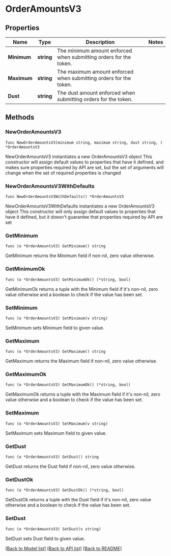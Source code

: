 # OrderAmountsV3

## Properties

Name | Type | Description | Notes
------------ | ------------- | ------------- | -------------
**Minimum** | **string** | The minimum amount enforced when submitting orders for the token. | 
**Maximum** | **string** | The maximum amount enforced when submitting orders for the token. | 
**Dust** | **string** | The dust amount enforced when submitting orders for the token. | 

## Methods

### NewOrderAmountsV3

`func NewOrderAmountsV3(minimum string, maximum string, dust string, ) *OrderAmountsV3`

NewOrderAmountsV3 instantiates a new OrderAmountsV3 object
This constructor will assign default values to properties that have it defined,
and makes sure properties required by API are set, but the set of arguments
will change when the set of required properties is changed

### NewOrderAmountsV3WithDefaults

`func NewOrderAmountsV3WithDefaults() *OrderAmountsV3`

NewOrderAmountsV3WithDefaults instantiates a new OrderAmountsV3 object
This constructor will only assign default values to properties that have it defined,
but it doesn't guarantee that properties required by API are set

### GetMinimum

`func (o *OrderAmountsV3) GetMinimum() string`

GetMinimum returns the Minimum field if non-nil, zero value otherwise.

### GetMinimumOk

`func (o *OrderAmountsV3) GetMinimumOk() (*string, bool)`

GetMinimumOk returns a tuple with the Minimum field if it's non-nil, zero value otherwise
and a boolean to check if the value has been set.

### SetMinimum

`func (o *OrderAmountsV3) SetMinimum(v string)`

SetMinimum sets Minimum field to given value.


### GetMaximum

`func (o *OrderAmountsV3) GetMaximum() string`

GetMaximum returns the Maximum field if non-nil, zero value otherwise.

### GetMaximumOk

`func (o *OrderAmountsV3) GetMaximumOk() (*string, bool)`

GetMaximumOk returns a tuple with the Maximum field if it's non-nil, zero value otherwise
and a boolean to check if the value has been set.

### SetMaximum

`func (o *OrderAmountsV3) SetMaximum(v string)`

SetMaximum sets Maximum field to given value.


### GetDust

`func (o *OrderAmountsV3) GetDust() string`

GetDust returns the Dust field if non-nil, zero value otherwise.

### GetDustOk

`func (o *OrderAmountsV3) GetDustOk() (*string, bool)`

GetDustOk returns a tuple with the Dust field if it's non-nil, zero value otherwise
and a boolean to check if the value has been set.

### SetDust

`func (o *OrderAmountsV3) SetDust(v string)`

SetDust sets Dust field to given value.



[[Back to Model list]](../README.md#documentation-for-models) [[Back to API list]](../README.md#documentation-for-api-endpoints) [[Back to README]](../README.md)



